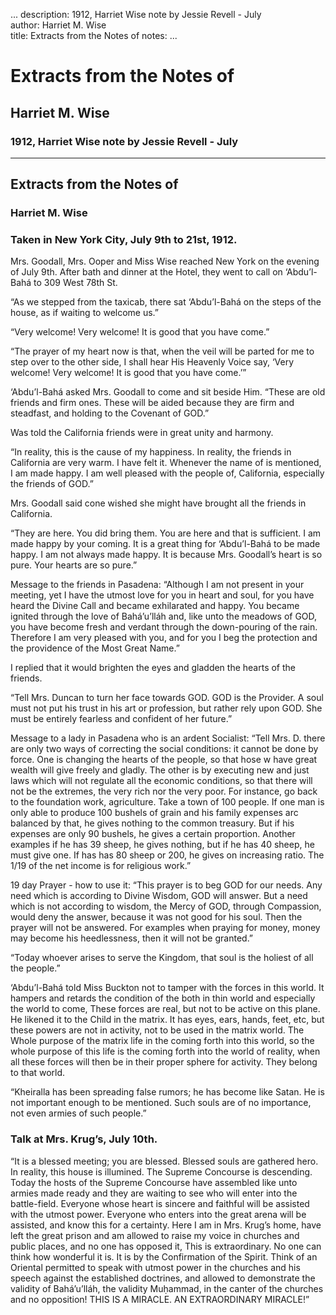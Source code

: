 ...
description: 1912, Harriet Wise note by Jessie Revell - July  
author: Harriet M. Wise  
title: Extracts from the Notes of 
notes:
...


# Extracts from the Notes of  
## Harriet M. Wise  
### 1912, Harriet Wise note by Jessie Revell - July  

------




## Extracts from the Notes of

### Harriet M. Wise

### Taken in New York City, July 9th to 21st, 1912.

Mrs. Goodall, Mrs. Ooper and Miss Wise reached New York on the evening of July 9th. After bath and dinner at the Hotel, they went to call on ‘Abdu’l-Bahá to 309 West 78th St.  

“As we stepped from the taxicab, there sat ‘Abdu’l-Bahá on the steps of the house, as if waiting to welcome us.”  

“Very welcome! Very welcome! It is good that you have come.”  

“The prayer of my heart now is that, when the veil will be parted for me to step over to the other side, I shall hear His Heavenly Voice say, ‘Very welcome! Very welcome! It is good that you have come.’”  

‘Abdu’l-Bahá asked Mrs. Goodall to come and sit beside Him. “These are old friends and firm ones. These will be aided because they are firm and steadfast, and holding to the Covenant of GOD.”  

Was told the California friends were in great unity and harmony.  

“In reality, this is the cause of my happiness. In reality, the friends in California are very warm. I have felt it. Whenever the name of is mentioned, I am made happy. I am well pleased with the people of, California, especially the friends of GOD.”  

Mrs. Goodall said cone wished she might have brought all the friends in California.  

“They are here. You did bring them. You are here and that is sufficient. I am made happy by your coming. It is a great thing for ‘Abdu’l-Bahá to be made happy. I am not always made happy. It is because Mrs. Goodall’s heart is so pure. Your hearts are so pure.”  

Message to the friends in Pasadena: “Although I am not present in your meeting, yet I have the utmost love for you in heart and soul, for you have heard the Divine Call and became exhilarated and happy. You became ignited through the love of Bahá’u’lláh and, like unto the meadows of GOD, you have become fresh and verdant through the down-pouring of the rain. Therefore I am very pleased with you, and for you I beg the protection and the providence of the Most Great Name.”  

I replied that it would brighten the eyes and gladden the hearts of the friends.  

“Tell Mrs. Duncan to turn her face towards GOD. GOD is the Provider. A soul must not put his trust in his art or profession, but rather rely upon GOD. She must be entirely fearless and confident of her future.”  

Message to a lady in Pasadena who is an ardent Socialist: “Tell Mrs. D. there are only two ways of correcting the social conditions: it cannot be done by force. One is changing the hearts of the people, so that hose w have great wealth will give freely and gladly. The other is by executing new and just laws which will not regulate all the economic conditions, so that there will not be the extremes, the very rich nor the very poor. For instance, go back to the foundation work, agriculture. Take a town of 100 people. If one man is only able to produce 100 bushels of grain and his family expenses arc balanced by that, he gives nothing to the common treasury. But if his expenses are only 90 bushels, he gives a certain proportion. Another examples if he has 39 sheep, he gives nothing, but if he has 40 sheep, he must give one. If has has 80 sheep or 200, he gives on increasing ratio. The 1/19 of the net income is for religious work.”  

19 day Prayer - how to use it: “This prayer is to beg GOD for our needs. Any need which is according to Divine Wisdom, GOD will answer. But a need which is not according to wisdom, the Mercy of GOD, through Compassion, would deny the answer, because it was not good for his soul. Then the prayer will not be answered. For examples when praying for money, money may become his heedlessness, then it will not be granted.”  

“Today whoever arises to serve the Kingdom, that soul is the holiest of all the people.”  

‘Abdu’l-Bahá told Miss Buckton not to tamper with the forces in this world. It hampers and retards the condition of the both in thin world and especially the world to come, These forces are real, but not to be active on this plane. He likened it to the Child in the matrix. It has eyes, ears, hands, feet, etc, but these powers are not in activity, not to be used in the matrix world. The Whole purpose of the matrix life in the coming forth into this world, so the whole purpose of this life is the coming forth into the world of reality, when all these forces will then be in their proper sphere for activity. They belong to that world.  

“Kheiralla has been spreading false rumors; he has become like Satan. He is not important enough to be mentioned. Such souls are of no importance, not even armies of such people.”

### Talk at Mrs. Krug’s, July 10th.

“It is a blessed meeting; you are blessed. Blessed souls are gathered hero. In reality, this house is illumined. The Supreme Concourse is descending. Today the hosts of the Supreme Concourse have assembled like unto armies made ready and they are waiting to see who will enter into the battle-field. Everyone whose heart is sincere and faithful will be assisted with the utmost power. Everyone who enters into the great arena will be assisted, and know this for a certainty. Here I am in Mrs. Krug’s home, have left the great prison and am allowed to raise my voice in churches and public places, and no one has opposed it, This is extraordinary. No one can think how wonderful it is. It is by the Confirmation of the Spirit. Think of an Oriental permitted to speak with utmost power in the churches and his speech against the established doctrines, and allowed to demonstrate the validity of Bahá’u’lláh, the validity Muḥammad, in the canter of the churches and no opposition! THIS IS A MIRACLE. AN EXTRAORDINARY MIRACLE!”